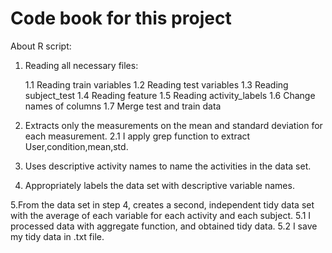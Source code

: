 # Code book for this project

About R script:

   1. Reading all necessary files:

      1.1 Reading train variables
      1.2 Reading test variables
      1.3 Reading subject_test
      1.4 Reading feature
      1.5 Reading activity_labels
      1.6 Change names of columns
      1.7 Merge test and train data
      
   2. Extracts only the measurements on the mean and standard deviation for each measurement. 
      2.1 I apply grep function to extract User,condition,mean,std.
      
   3. Uses descriptive activity names to name the activities in the data set.
   
   4. Appropriately labels the data set with descriptive variable names.

   5.From the data set in step 4, creates a second, independent tidy data set with the average of each variable for each activity and each subject.
      5.1 I processed data with aggregate function, and obtained tidy data.
      5.2 I save my tidy data in .txt file.
